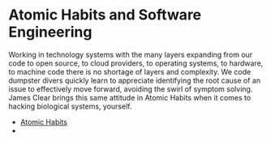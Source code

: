 # Atomic Habits and Software Engineering


Working in technology systems with the many layers expanding from our code to open source, to cloud providers, to operating systems, to hardware, to machine code there is no shortage of layers and complexity.  We code dumpster divers quickly learn to appreciate identifying the root cause of an issue to effectively move forward, avoiding the swirl of symptom solving.  James Clear brings this same attitude in Atomic Habits when it comes to hacking biological systems, yourself.

- [Atomic Habits](https://www.amazon.com/gp/product/0735211299)
- 

<!--stackedit_data:
eyJoaXN0b3J5IjpbNjI0MDc5NTMwLC00MDM3MjMyMzQsNzMwOT
k4MTE2XX0=
-->